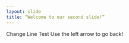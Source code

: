 ```yaml
---
layout: slide
title: “Welcome to our second slide!”
---
```

Change Line Test
Use the left arrow to go back!
